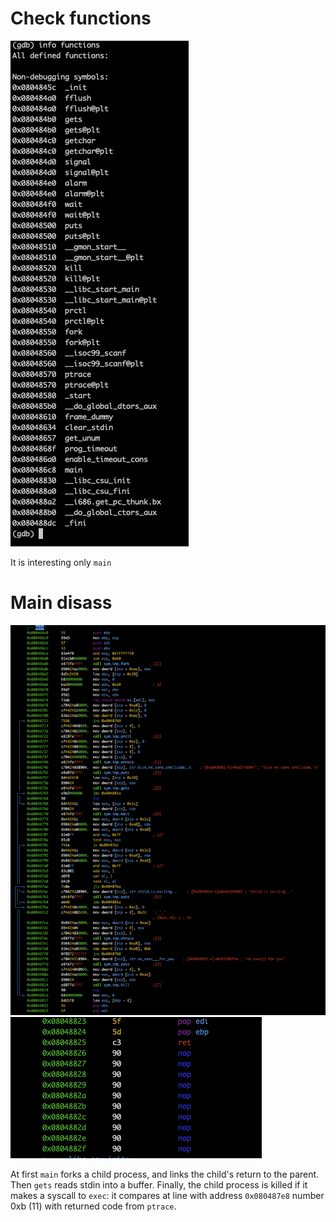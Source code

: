 # Check functions

![](img/gdb_launch.png)

It is interesting only `main`

# Main disass

![](img/main_disass_1.png)
![](img/main_disass_2.png)

At first `main` forks a child process, and links the child's return to the parent. Then `gets` reads stdin into a buffer. 
Finally, the child process is killed if it makes a syscall to `exec`: it compares at line with address `0x080487e8` number 0xb (11) with returned code from `ptrace`.
